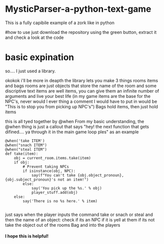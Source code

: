 # MysticParser-a-python-text-game
This is a fully capibile example of a zork like in python

#how to use
just download the repository using the green button, extract it and check a look at the code

# basic expination
so.... I just used a library.

okokok i'll be more in deapth
the library lets you make 3 things
rooms
items
and bags
rooms are just objects that store the name of the room and some discriptive text
items are well items, you can give them an infinite number of arguments and live your best life (in my game items are the base for the NPC's, never would I ever thing a 
comment I would have to put in would be "This is to stop you from picking up NPC's")
Bags hold items, then just hold items

this is all tyed together by @when
From my basic understanding, the @when thing is just a callout that says "hey! the next function that gets difined.... ya through it in the main game loop ples"
as an example 


```
@when('take ITEM')
@when("snach ITEM")
@when("steal ITEM")
def take(item):
    obj = current_room.items.take(item)
    if obj:
        # Prevent taking NPCs
        if isinstance(obj, NPC):  
            say(f"You can't take {obj.object_pronoun}, {obj.subject_pronoun}'s not an item!")
        else:
            say('You pick up the %s.' % obj)
            player_stuff.add(obj)
    else:
        say('There is no %s here.' % item)
        
```



just says when the player inputs the command take or snach or steal and then the name of an object: check if its an NPC if it is yell at them if its not take the object
out of the rooms Bag and into the players

#### I hope this is helpful!
